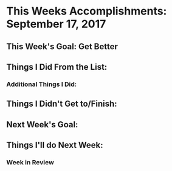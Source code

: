 # This Weeks Accomplishments: September 17, 2017

## This Week's Goal: Get Better

## Things I Did From the List:

### Additional Things I Did:

## Things I Didn't Get to/Finish:

## Next Week's Goal:

## Things I'll do Next Week:

### Week in Review

